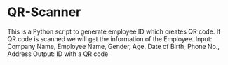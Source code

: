 # QR-Scanner


This is a Python script to generate employee ID which creates QR code.
If QR code is scanned we will get the information of the Employee.
Input: Company Name, Employee Name, Gender, Age, Date of Birth, Phone No., Address
Output: ID with a QR code

